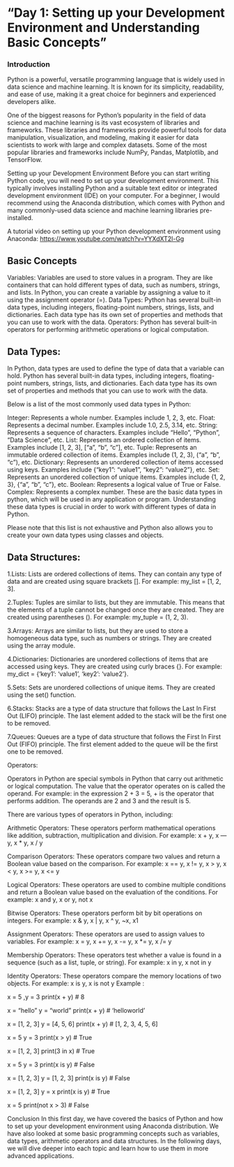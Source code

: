 # “Day 1: Setting up your Development Environment and Understanding Basic Concepts”

### Introduction
Python is a powerful, versatile programming language that is widely used in data science and machine learning. It is known for its simplicity, readability, and ease of use, making it a great choice for beginners and experienced developers alike.

One of the biggest reasons for Python’s popularity in the field of data science and machine learning is its vast ecosystem of libraries and frameworks. These libraries and frameworks provide powerful tools for data manipulation, visualization, and modeling, making it easier for data scientists to work with large and complex datasets. Some of the most popular libraries and frameworks include NumPy, Pandas, Matplotlib, and TensorFlow.

Setting up your Development Environment
Before you can start writing Python code, you will need to set up your development environment. This typically involves installing Python and a suitable text editor or integrated development environment (IDE) on your computer. For a beginner, I would recommend using the Anaconda distribution, which comes with Python and many commonly-used data science and machine learning libraries pre-installed.

A tutorial video on setting up your Python development environment using Anaconda: https://www.youtube.com/watch?v=YYXdXT2l-Gg

## Basic Concepts
Variables: Variables are used to store values in a program. They are like containers that can hold different types of data, such as numbers, strings, and lists. In Python, you can create a variable by assigning a value to it using the assignment operator (=).
Data Types: Python has several built-in data types, including integers, floating-point numbers, strings, lists, and dictionaries. Each data type has its own set of properties and methods that you can use to work with the data.
Operators: Python has several built-in operators for performing arithmetic operations or logical computation.
## Data Types:

In Python, data types are used to define the type of data that a variable can hold. Python has several built-in data types, including integers, floating-point numbers, strings, lists, and dictionaries. Each data type has its own set of properties and methods that you can use to work with the data.

Below is a list of the most commonly used data types in Python:

Integer: Represents a whole number. Examples include 1, 2, 3, etc.
Float: Represents a decimal number. Examples include 1.0, 2.5, 3.14, etc.
String: Represents a sequence of characters. Examples include “Hello”, “Python”, “Data Science”, etc.
List: Represents an ordered collection of items. Examples include [1, 2, 3], [“a”, “b”, “c”], etc.
Tuple: Represents an immutable ordered collection of items. Examples include (1, 2, 3), (“a”, “b”, “c”), etc.
Dictionary: Represents an unordered collection of items accessed using keys. Examples include {“key1”: “value1”, “key2”: “value2”}, etc.
Set: Represents an unordered collection of unique items. Examples include {1, 2, 3}, {“a”, “b”, “c”}, etc.
Boolean: Represents a logical value of True or False.
Complex: Represents a complex number.
These are the basic data types in python, which will be used in any application or program. Understanding these data types is crucial in order to work with different types of data in Python.

Please note that this list is not exhaustive and Python also allows you to create your own data types using classes and objects.

## Data Structures:

1.Lists: Lists are ordered collections of items. They can contain any type of data and are created using square brackets []. For example: my_list = [1, 2, 3].

2.Tuples: Tuples are similar to lists, but they are immutable. This means that the elements of a tuple cannot be changed once they are created. They are created using parentheses (). For example: my_tuple = (1, 2, 3).

3.Arrays: Arrays are similar to lists, but they are used to store a homogeneous data type, such as numbers or strings. They are created using the array module.

4.Dictionaries: Dictionaries are unordered collections of items that are accessed using keys. They are created using curly braces {}. For example: my_dict = {‘key1’: ‘value1’, ‘key2’: ‘value2’}.

5.Sets: Sets are unordered collections of unique items. They are created using the set() function.

6.Stacks: Stacks are a type of data structure that follows the Last In First Out (LIFO) principle. The last element added to the stack will be the first one to be removed.

7.Queues: Queues are a type of data structure that follows the First In First Out (FIFO) principle. The first element added to the queue will be the first one to be removed.

Operators:

Operators in Python are special symbols in Python that carry out arithmetic or logical computation. The value that the operator operates on is called the operand. For example: in the expression 2 + 3 = 5, + is the operator that performs addition. The operands are 2 and 3 and the result is 5.

There are various types of operators in Python, including:

Arithmetic Operators: These operators perform mathematical operations like addition, subtraction, multiplication and division. For example: x + y, x — y, x * y, x / y

Comparison Operators: These operators compare two values and return a Boolean value based on the comparison. For example: x == y, x != y, x > y, x < y, x >= y, x <= y

Logical Operators: These operators are used to combine multiple conditions and return a Boolean value based on the evaluation of the conditions. For example: x and y, x or y, not x

Bitwise Operators: These operators perform bit by bit operations on integers. For example: x & y, x | y, x ^ y, ~x, x​1

Assignment Operators: These operators are used to assign values to variables. For example: x = y, x += y, x -= y, x *= y, x /= y

Membership Operators: These operators test whether a value is found in a sequence (such as a list, tuple, or string). For example: x in y, x not in y

Identity Operators: These operators compare the memory locations of two objects. For example: x is y, x is not y
Example :

x = 5 ,y = 3 print(x + y) # 8

x = “hello” y = “world” print(x + y) # ‘helloworld’

x = [1, 2, 3] y = [4, 5, 6] print(x + y) # [1, 2, 3, 4, 5, 6]

x = 5 y = 3 print(x > y) # True

x = [1, 2, 3] print(3 in x) # True

x = 5 y = 3 print(x is y) # False

x = [1, 2, 3] y = [1, 2, 3] print(x is y) # False

x = [1, 2, 3] y = x print(x is y) # True

x = 5 print(not x > 3) # False

Conclusion
In this first day, we have covered the basics of Python and how to set up your development environment using Anaconda distribution. We have also looked at some basic programming concepts such as variables, data types, arithmetic operators and data structures. In the following days, we will dive deeper into each topic and learn how to use them in more advanced applications.

